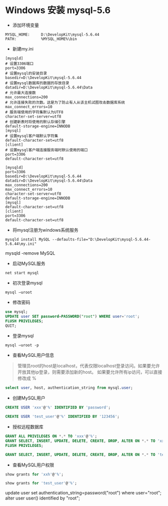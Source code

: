 # Windows 安装 mysql-5.6

* 添加环境变量

```
MYSQL_HOME:     D:\DevelopKit\mysql-5.6.44
PATH:           %MYSQL_HOME%\bin
```

* 新建my.ini

```
[mysqld]
# 设置3306端口
port=3306
# 设置mysql的安装目录
basedir=D:\DevelopKit\mysql-5.6.44
# 设置mysql数据库的数据的存放目录
datadir=D:\DevelopKit\mysql-5.6.44\Data
# 允许最大连接数
max_connections=200
# 允许连接失败的次数。这是为了防止有人从该主机试图攻击数据库系统
max_connect_errors=10
# 服务端使用的字符集默认为UTF8
character-set-server=utf8
# 创建新表时将使用的默认存储引擎
default-storage-engine=INNODB
[mysql]
# 设置mysql客户端默认字符集
default-character-set=utf8
[client]
# 设置mysql客户端连接服务端时默认使用的端口
port=3306
default-character-set=utf8
```

```
[mysqld]
port=3306
basedir=D:\DevelopKit\mysql-5.6.44
datadir=D:\DevelopKit\mysql-5.6.44\Data
max_connections=200
max_connect_errors=10
character-set-server=utf8
default-storage-engine=INNODB
[mysql]
default-character-set=utf8
[client]
port=3306
default-character-set=utf8
```

* 将mysql注册为windows系统服务

```
mysqld install MySQL --defaults-file="D:\DevelopKit\mysql-5.6.44-5.6.44\my.ini"
```

mysqld -remove MySQL

* 启动MySQL服务

```
net start mysql
```

* 初次登录mysql

```
mysql –uroot
```

* 修改密码

```sql
use mysql;
UPDATE user SET password=PASSWORD("root") WHERE user='root';
FLUSH PRIVILEGES;
QUIT;
```

* 登录mysql

```
mysql –uroot -p
```

* 查看MySQL用户信息
> 管理员root的host是localhost，代表仅限localhost登录访问。如果要允许开放其他ip登录，则需要添加新的host。
如果要允许所有ip访问，可以直接修改成 %

```sql
select user, host, authentication_string from mysql.user;
```

* 创建MySQL用户

```sql
CREATE USER 'xxx'@'%' IDENTIFIED BY 'password';

CREATE USER 'test_user'@'%' IDENTIFIED BY '123456';
```

* 授权远程数据库

```sql
GRANT ALL PRIVILEGES ON *.* TO 'xxx'@'%';
GRANT SELECT, INSERT, UPDATE, DELETE, CREATE, DROP, ALTER ON *.* TO 'xxx'@'%';
FLUSH PRIVILEGES;

GRANT SELECT, INSERT, UPDATE, DELETE, CREATE, DROP, ALTER ON *.* TO 'test_user'@'%';
```

* 查看MySQL用户权限

```sql
show grants for 'xxh'@'%';

show grants for 'test_user'@'%';
```


update user set authentication_string=password("root") where user="root";
	alter user user() identified by "root";